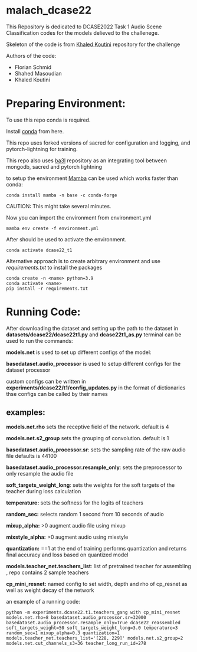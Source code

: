 # malach_dcase22

This Repository is dedicated to DCASE2022 Task 1 Audio Scene Classification codes for the models delieved to the challenege.

Skeleton of the code is from [Khaled Koutini](https://github.com/kkoutini/cpjku_dcase20) repository for the challenge

Authors of the code:
- Florian Schmid 
- Shahed Masoudian
- Khaled Koutini 


# Preparing Environment:


To use this repo conda is required. 

Install [conda](https://docs.conda.io/en/latest/miniconda.html) from here.


This repo uses forked versions of sacred for configuration and logging, and pytorch-lightning for training.

This repo also uses [ba3l](https://github.com/kkoutini/ba3l) repository as an integrating tool 
between mongodb, sacred and pytorch lightning

to setup the environment [Mamba](https://github.com/mamba-org/mamba) can be used which works faster than conda:


```
conda install mamba -n base -c conda-forge
```
CAUTION: This might take several minutes.

Now you can import the environment from environment.yml

```
mamba env create -f environment.yml
```

After should be used to activate the environment.

```
conda activate dcase22_t1
```


Alternative approach is to create arbitrary environment and use _requirements.txt_ to install the packages

```
conda create -n <name> python=3.9
conda activate <name>
pip install -r requirements.txt
```
# Running Code:

After downloading the dataset and setting up the path to the dataset in **datasets/dcase22/dcase22t1.py** and **dcase22t1_as.py** terminal can be used to run the commands:

**models.net** is used to set up different configs of the model:

**basedataset.audio_processor** is used to setup different configs for the dataset processor

custom configs can be written in **experiments/dcase22/t1/config_updates.py** in the format of dictionaries
thse configs can be called by their names

## examples:

**models.net.rho** sets the receptive field of the network. default is 4

**models.net.s2_group** sets the grouping of convolution. default is 1 

**basedataset.audio_processor.sr**: sets the sampling rate of the raw audio file defaults is 44100

**basedataset.audio_processor.resample_only**: sets the preprocessor to only resample the audio file 

**soft_targets_weight_long**: sets the weights for the soft targets of the teacher during loss calculation 

**temperature:** sets the softness for the logits of teachers

**random_sec:** selects random 1 second from 10 seconds of audio

**mixup_alpha:** >0 augment audio file using mixup 

**mixstyle_alpha:** >0 augment audio using mixstyle 

**quantization:** ==1 at the end of training performs quantization and returns final accuracy and loss based on quantized model

**models.teacher_net.teachers_list**: list of pretrained teacher for assembling , repo contains 2 sample teachers

**cp_mini_resnet:** named config to set width, depth and rho of cp_resnet as well as weight decay of the network

an example of a running code:

```
python -m experiments.dcase22.t1.teachers_gang with cp_mini_resnet models.net.rho=8 basedataset.audio_processor.sr=32000 basedataset.audio_processor.resample_only=True dcase22_reassembled soft_targets_weight=50 soft_targets_weight_long=3.0 temperature=3 random_sec=1 mixup_alpha=0.3 quantization=1 models.teacher_net.teachers_list='[228, 229]' models.net.s2_group=2 models.net.cut_channels_s3=36 teacher_long_run_id=278 
```









